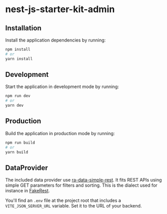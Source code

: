# nest-js-starter-kit-admin

## Installation

Install the application dependencies by running:

```sh
npm install
# or
yarn install
```

## Development

Start the application in development mode by running:

```sh
npm run dev
# or
yarn dev
```

## Production

Build the application in production mode by running:

```sh
npm run build
# or
yarn build
```

## DataProvider

The included data provider use [ra-data-simple-rest](https://github.com/marmelab/react-admin/tree/master/packages/ra-data-simple-rest). It fits REST APIs using simple GET parameters for filters and sorting. This is the dialect used for instance in [FakeRest](https://github.com/marmelab/FakeRest).

You'll find an `.env` file at the project root that includes a `VITE_JSON_SERVER_URL` variable. Set it to the URL of your backend.

